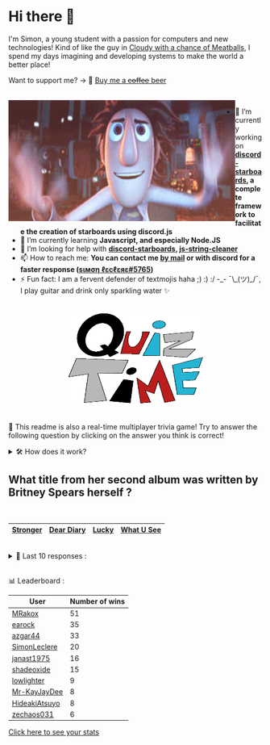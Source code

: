 # Hi there 👋

I'm Simon, a young student with a passion for computers and new technologies!
Kind of like the guy in [Cloudy with a chance of Meatballs](https://www.youtube.com/watch?v=dQw4w9WgXcQ), I spend my days imagining and developing systems to make the world a better place!

Want to support me? -> 🍺 [Buy me a ~~coffee~~ beer](https://www.buymeacoffee.com/SimonLeclere)

<br>

<img width="450" height="240" src="./assets/cloudyWithAChanceOfMeatBalls.gif" align=left>

- 🔭 I’m currently working on **[discord-starboards](https://github.com/SimonLeclere/discord-starboards), a complete framework to facilitate the creation of starboards using discord.js**
- 🌱 I’m currently learning **Javascript, and especially Node.JS**
- 🤔 I’m looking for help with **[discord-starboards](https://github.com/SimonLeclere/discord-starboards), [js-string-cleaner](https://github.com/SimonLeclere/Js-String-Cleaner)**
- 📫 How to reach me: **You can contact me [by mail](mailto:simon-leclere@orange.fr) or with discord for a faster response ([sιмση ℓεcℓεяε#5765](https://discord.com/invite/U2VGrkT))**
- ⚡ Fun fact: I am a fervent defender of textmojis haha ;) :) :/ -\_- ¯\\\_(ツ)\_/¯, I play guitar and drink only sparkling water ✨

<br>

<center><img width="280" height="187" src="./assets/quizTime.gif"></center>

<br>

🎲 This readme is also a real-time multiplayer trivia game! Try to answer the following question by clicking on the answer you think is correct!
<details>
  <summary>🛠️ How does it work?</summary>
  Each answer is a link to a pre-filled issue. When you press "Submit new issue", it triggers a Github action workflow that compares your answer with the correct answer, finds a new question and updates the readme.md file. Not bad huh?! This whole process only takes about 20 seconds!
</details>

## What title from her second album was written by Britney Spears herself ?

<br>

| [Stronger](https://github.com/SimonLeclere/SimonLeclere/issues/new?title=quiz%7C222%7CStronger&body=Just%20click%20'Submit%20new%20issue'.) | [Dear Diary](https://github.com/SimonLeclere/SimonLeclere/issues/new?title=quiz%7C222%7CDear%20Diary&body=Just%20click%20'Submit%20new%20issue'.) | [Lucky](https://github.com/SimonLeclere/SimonLeclere/issues/new?title=quiz%7C222%7CLucky&body=Just%20click%20'Submit%20new%20issue'.) | [What U See](https://github.com/SimonLeclere/SimonLeclere/issues/new?title=quiz%7C222%7CWhat%20U%20See&body=Just%20click%20'Submit%20new%20issue'.) |
| - | - | - | - | 

<br>

<details>
  <summary>📒 Last 10 responses :</summary>

- **janast3369** answered **Xbox** to `What name is the video game console designed by Microsoft ?` (Good answer)
- **janast3369** answered **Libya** to `Tripoli is a city of Lebanon but also the capital of which country ?` (Good answer)
- **janast3369** answered **Power Editor** to `Which ad campaign management tool is now integrated into Instagram ?` (Good answer)
- **janast3369** answered **Noah** to `Who would have used a pigeon first as a carrier pigeon ?` (Good answer)
- **janast3369** answered **Bib** to `In competition, what do we put on the back of certain athletes to recognize them ?` (Good answer)
- **janast3369** answered **Milo Ventimiglia** to `With what other heroe did Hayden Pannetiere have the perfect love ?` (Good answer)
- **janast3369** answered **Donald Trump** to `Which American president expressed his deep thanks for the efforts led by China ?` (Good answer)
- **janast3369** answered **Heidi** to `Who was the little mountain girl of our childhood ?` (Good answer)
- **janast3369** answered **NetBSD** to `OpenBSD came from the separation of what other operating system ?` (Good answer)
- **janast3369** answered **Medley** to `Which station was drowned under a dam in 1952 and then rebuilt a little higher ?` (Wrong answer)

</details>

<br>

📊 Leaderboard :

| User | Number of wins |
|-|-|
| [MRakox](https://github.com/MRakox) | 51 |
| [earock](https://github.com/earock) | 35 |
| [azgar44](https://github.com/azgar44) | 33 |
| [SimonLeclere](https://github.com/SimonLeclere) | 20 |
| [janast1975](https://github.com/janast1975) | 16 |
| [shadeoxide](https://github.com/shadeoxide) | 15 |
| [lowlighter](https://github.com/lowlighter) | 9 |
| [Mr-KayJayDee](https://github.com/Mr-KayJayDee) | 8 |
| [HideakiAtsuyo](https://github.com/HideakiAtsuyo) | 8 |
| [zechaos031](https://github.com/zechaos031) | 6 |

[Click here to see your stats](https://github.com/SimonLeclere/SimonLeclere/issues/new?title=MyStats&body=Just%20click%20%27Submit%20new%20issue%27.)
